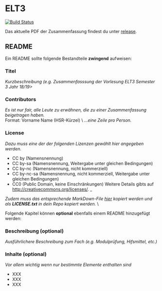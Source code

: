 # ELT3
[![Build Status](https://travis-ci.org/HSR-Stud/PredMod.svg?branch=master)](https://travis-ci.org/HSR-Stud/Physik-2)


Das aktuelle PDF der Zusammenfassung findest du unter [release](https://github.com/HSR-Stud/Physik-2/releases/latest).
## README
Ein README sollte folgende Bestandteile **zwingend** aufweisen:

### Titel
_Kurzbeschreibung (e.g. Zusammenfasssung der Vorlesung ELT3 Semester 3 Jahr 18/19>_
    
### Contributors
_Es ist nur fair, alle Leute zu erwähnen, die zu einer Zusammenfassung beigetragen haben._\
Format: Vorname Name (HSR-Kürzel) \ 
_...eine Zeile pro Person._

### License
_Dazu muss eine der der folgenden Lizenzen gewählt hier angegeben werden._
- CC by (Namensnennung)
- CC by-sa (Namensnennung, Weitergabe unter gleichen Bedingungen)
- CC by-nc (Namensnennung, nicht kommerziell)
- CC by-nc-sa (Namensnennung, nicht kommerziell, Weitergabe unter gleichen Bedingungen)
- CC0 (Public Domain, keine Einschränkungen) Weitere Details gibts auf http://creativecommons.org/licenses/. _

_Zudem muss das entsprechende MarkDown-File [hier](https://github.com/HSR-Stud/Creative-Commons-Markdown/tree/master/4.0) kopiert werden und als **LICENSE.txt** in dein Repo kopiert werden._ \

Folgende Kapitel können **optional** ebenfalls einem README hinzugefügt werden:

### Beschreibung (optional)
_Ausführlichere Beschreibung zum Fach (e.g. Modulprüfung, Hifsmittel, etc.)_

### Inhalte (optional) 
_Vor allem wichtig wenn nur bestimmte Elemente enthalten sind_
 - XXX
 - XXX
 - XXX
